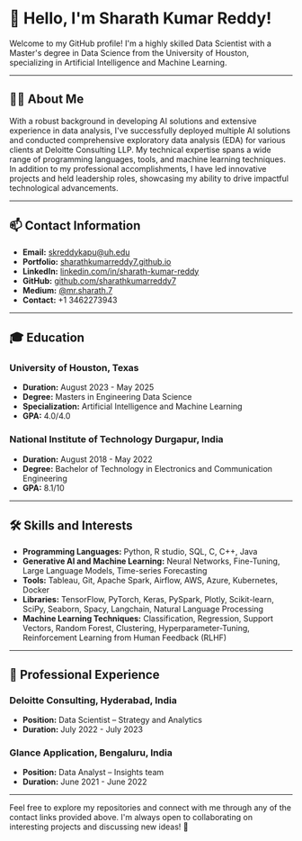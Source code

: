 # 👋 Hello, I'm Sharath Kumar Reddy!

Welcome to my GitHub profile! I'm a highly skilled Data Scientist with a Master's degree in Data Science from the University of Houston, specializing in Artificial Intelligence and Machine Learning.

---

## 🧑‍💼 About Me

With a robust background in developing AI solutions and extensive experience in data analysis, I've successfully deployed multiple AI solutions and conducted comprehensive exploratory data analysis (EDA) for various clients at Deloitte Consulting LLP. My technical expertise spans a wide range of programming languages, tools, and machine learning techniques. In addition to my professional accomplishments, I have led innovative projects and held leadership roles, showcasing my ability to drive impactful technological advancements.

---

## 📫 Contact Information

- **Email:** [skreddykapu@uh.edu](mailto:skreddykapu@uh.edu)
- **Portfolio:** [sharathkumarreddy7.github.io](http://sharathkumarreddy7.github.io)
- **LinkedIn:** [linkedin.com/in/sharath-kumar-reddy](https://www.linkedin.com/in/sharath-kumar-reddy/)
- **GitHub:** [github.com/sharathkumarreddy7](https://github.com/sharathkumarreddy7)
- **Medium:** [@mr.sharath.7](https://medium.com/@mr.sharath.7)
- **Contact:** +1 3462273943

---

## 🎓 Education

### University of Houston, Texas
- **Duration:** August 2023 - May 2025
- **Degree:** Masters in Engineering Data Science
- **Specialization:** Artificial Intelligence and Machine Learning
- **GPA:** 4.0/4.0


### National Institute of Technology Durgapur, India
- **Duration:** August 2018 - May 2022
- **Degree:** Bachelor of Technology in Electronics and Communication Engineering
- **GPA:** 8.1/10

---

## 🛠 Skills and Interests

- **Programming Languages:** Python, R studio, SQL, C, C++, Java
- **Generative AI and Machine Learning:** Neural Networks, Fine-Tuning, Large Language Models, Time-series Forecasting
- **Tools:** Tableau, Git, Apache Spark, Airflow, AWS, Azure, Kubernetes, Docker
- **Libraries:** TensorFlow, PyTorch, Keras, PySpark, Plotly, Scikit-learn, SciPy, Seaborn, Spacy, Langchain, Natural Language Processing
- **Machine Learning Techniques:** Classification, Regression, Support Vectors, Random Forest, Clustering, Hyperparameter-Tuning, Reinforcement Learning from Human Feedback (RLHF)

---

## 💼 Professional Experience

### Deloitte Consulting, Hyderabad, India
- **Position:** Data Scientist – Strategy and Analytics
- **Duration:** July 2022 - July 2023


### Glance Application, Bengaluru, India
- **Position:** Data Analyst – Insights team
- **Duration:** June 2021 - June 2022

---

Feel free to explore my repositories and connect with me through any of the contact links provided above. I'm always open to collaborating on interesting projects and discussing new ideas! 🚀
